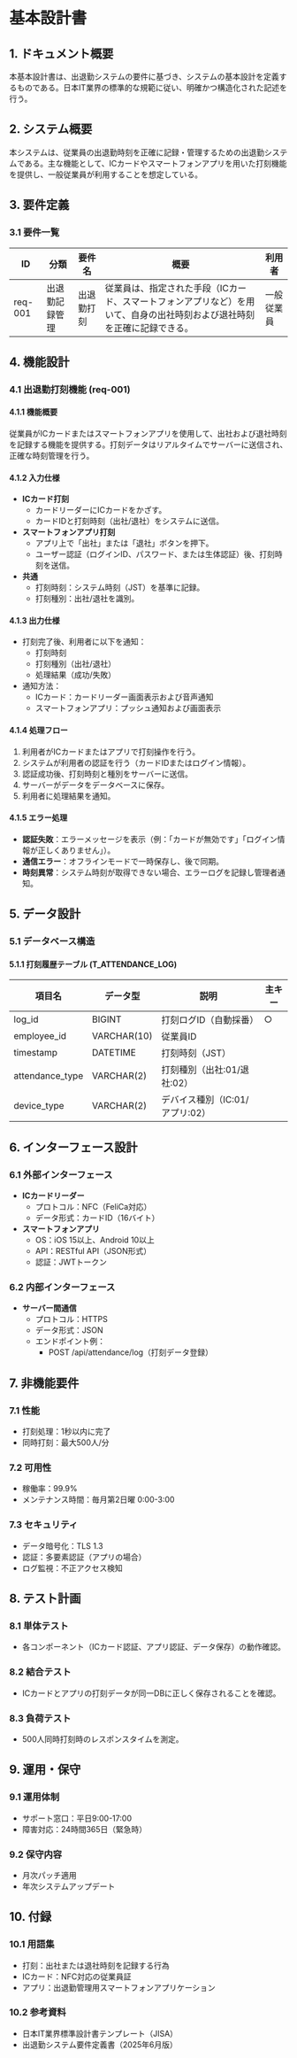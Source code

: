 # 基本設計書

## 1. ドキュメント概要
本基本設計書は、出退勤システムの要件に基づき、システムの基本設計を定義するものである。日本IT業界の標準的な規範に従い、明確かつ構造化された記述を行う。

## 2. システム概要
本システムは、従業員の出退勤時刻を正確に記録・管理するための出退勤システムである。主な機能として、ICカードやスマートフォンアプリを用いた打刻機能を提供し、一般従業員が利用することを想定している。

## 3. 要件定義
### 3.1 要件一覧
| ID       | 分類             | 要件名       | 概要                                                                 | 利用者       |
|----------|------------------|--------------|----------------------------------------------------------------------|--------------|
| req-001  | 出退勤記録管理   | 出退勤打刻   | 従業員は、指定された手段（ICカード、スマートフォンアプリなど）を用いて、自身の出社時刻および退社時刻を正確に記録できる。 | 一般従業員   |

## 4. 機能設計
### 4.1 出退勤打刻機能 (req-001)
#### 4.1.1 機能概要
従業員がICカードまたはスマートフォンアプリを使用して、出社および退社時刻を記録する機能を提供する。打刻データはリアルタイムでサーバーに送信され、正確な時刻管理を行う。

#### 4.1.2 入力仕様
- **ICカード打刻**
  - カードリーダーにICカードをかざす。
  - カードIDと打刻時刻（出社/退社）をシステムに送信。
- **スマートフォンアプリ打刻**
  - アプリ上で「出社」または「退社」ボタンを押下。
  - ユーザー認証（ログインID、パスワード、または生体認証）後、打刻時刻を送信。
- **共通**
  - 打刻時刻：システム時刻（JST）を基準に記録。
  - 打刻種別：出社/退社を識別。

#### 4.1.3 出力仕様
- 打刻完了後、利用者に以下を通知：
  - 打刻時刻
  - 打刻種別（出社/退社）
  - 処理結果（成功/失敗）
- 通知方法：
  - ICカード：カードリーダー画面表示および音声通知
  - スマートフォンアプリ：プッシュ通知および画面表示

#### 4.1.4 処理フロー
1. 利用者がICカードまたはアプリで打刻操作を行う。
2. システムが利用者の認証を行う（カードIDまたはログイン情報）。
3. 認証成功後、打刻時刻と種別をサーバーに送信。
4. サーバーがデータをデータベースに保存。
5. 利用者に処理結果を通知。

#### 4.1.5 エラー処理
- **認証失敗**：エラーメッセージを表示（例：「カードが無効です」「ログイン情報が正しくありません」）。
- **通信エラー**：オフラインモードで一時保存し、後で同期。
- **時刻異常**：システム時刻が取得できない場合、エラーログを記録し管理者通知。

## 5. データ設計
### 5.1 データベース構造
#### 5.1.1 打刻履歴テーブル (T_ATTENDANCE_LOG)
| 項目名            | データ型       | 説明                              | 主キー |
|-------------------|----------------|-----------------------------------|--------|
| log_id            | BIGINT         | 打刻ログID（自動採番）           | ○      |
| employee_id        | VARCHAR(10)    | 従業員ID                         |        |
| timestamp         | DATETIME       | 打刻時刻（JST）                  |        |
| attendance_type   | VARCHAR(2)     | 打刻種別（出社:01/退社:02）     |        |
| device_type       | VARCHAR(2)     | デバイス種別（IC:01/アプリ:02）  |        |

## 6. インターフェース設計
### 6.1 外部インターフェース
- **ICカードリーダー**
  - プロトコル：NFC（FeliCa対応）
  - データ形式：カードID（16バイト）
- **スマートフォンアプリ**
  - OS：iOS 15以上、Android 10以上
  - API：RESTful API（JSON形式）
  - 認証：JWTトークン

### 6.2 内部インターフェース
- **サーバー間通信**
  - プロトコル：HTTPS
  - データ形式：JSON
  - エンドポイント例：
    - POST /api/attendance/log（打刻データ登録）

## 7. 非機能要件
### 7.1 性能
- 打刻処理：1秒以内に完了
- 同時打刻：最大500人/分

### 7.2 可用性
- 稼働率：99.9%
- メンテナンス時間：毎月第2日曜 0:00-3:00

### 7.3 セキュリティ
- データ暗号化：TLS 1.3
- 認証：多要素認証（アプリの場合）
- ログ監視：不正アクセス検知

## 8. テスト計画
### 8.1 単体テスト
- 各コンポーネント（ICカード認証、アプリ認証、データ保存）の動作確認。
### 8.2 結合テスト
- ICカードとアプリの打刻データが同一DBに正しく保存されることを確認。
### 8.3 負荷テスト
- 500人同時打刻時のレスポンスタイムを測定。

## 9. 運用・保守
### 9.1 運用体制
- サポート窓口：平日9:00-17:00
- 障害対応：24時間365日（緊急時）
### 9.2 保守内容
- 月次パッチ適用
- 年次システムアップデート

## 10. 付録
### 10.1 用語集
- 打刻：出社または退社時刻を記録する行為
- ICカード：NFC対応の従業員証
- アプリ：出退勤管理用スマートフォンアプリケーション

### 10.2 参考資料
- 日本IT業界標準設計書テンプレート（JISA）
- 出退勤システム要件定義書（2025年6月版）